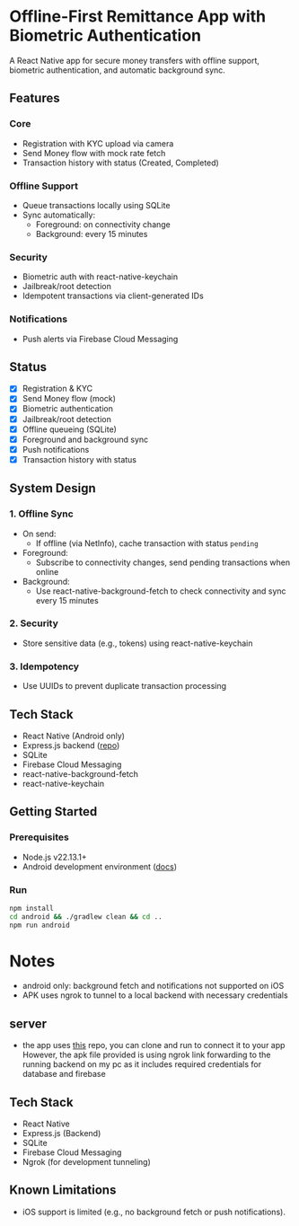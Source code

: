 # Offline-First Remittance App with Biometric Authentication

A React Native app for secure money transfers with offline support, biometric authentication, and automatic background sync.

## Features

### Core
- Registration with KYC upload via camera
- Send Money flow with mock rate fetch
- Transaction history with status (Created, Completed)

### Offline Support
- Queue transactions locally using SQLite
- Sync automatically:
  - Foreground: on connectivity change
  - Background: every 15 minutes

### Security
- Biometric auth with react-native-keychain
- Jailbreak/root detection
- Idempotent transactions via client-generated IDs

### Notifications
- Push alerts via Firebase Cloud Messaging

## Status

- [x] Registration & KYC
- [x] Send Money flow (mock)
- [x] Biometric authentication
- [x] Jailbreak/root detection
- [x] Offline queueing (SQLite)
- [x] Foreground and background sync
- [x] Push notifications
- [x] Transaction history with status

## System Design

### 1. Offline Sync

- On send:
  - If offline (via NetInfo), cache transaction with status `pending`
- Foreground:
  - Subscribe to connectivity changes, send pending transactions when online
- Background:
  - Use react-native-background-fetch to check connectivity and sync every 15 minutes

### 2. Security
- Store sensitive data (e.g., tokens) using react-native-keychain

### 3. Idempotency
- Use UUIDs to prevent duplicate transaction processing

## Tech Stack

- React Native (Android only)
- Express.js backend ([repo](https://github.com/tmtm8976/tansactions_be))
- SQLite
- Firebase Cloud Messaging
- react-native-background-fetch
- react-native-keychain

## Getting Started

### Prerequisites

- Node.js v22.13.1+
- Android development environment ([docs](https://reactnative.dev/docs/running-on-device))


### Run

```bash
npm install
cd android && ./gradlew clean && cd ..
npm run android
```
# Notes
- android only: background fetch and notifications not supported on iOS
- APK uses ngrok to tunnel to a local backend with necessary credentials

## server
 - the app uses [this](https://github.com/tmtm8976/tansactions_be) repo, you can clone and run to connect it to your app
 However, the apk file provided is using ngrok link forwarding to the running backend on my pc as it includes required credentials for database and firebase

## Tech Stack
- React Native
- Express.js (Backend)
- SQLite
- Firebase Cloud Messaging
- Ngrok (for development tunneling)


## Known Limitations
- iOS support is limited (e.g., no background fetch or push notifications).


